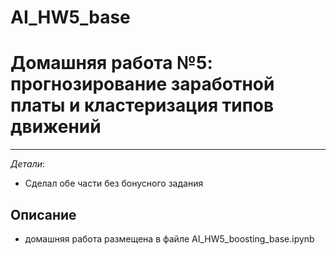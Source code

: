 # AI_HW5_base
# Домашняя работа №5: прогнозирование заработной платы и кластеризация типов движений


---
*Детали*:
- Сделал обе части без бонусного задания
  
## Описание
- домашняя работа размещена в файле AI_HW5_boosting_base.ipynb
